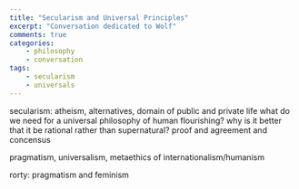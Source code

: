 ```yaml
---
title: "Secularism and Universal Principles"
excerpt: "Conversation dedicated to Wolf"
comments: true
categories: 
    - philosophy
    - conversation
tags:
    - secularism
    - universals
---
```



secularism: atheism, alternatives, domain of public and private life
what do we need for a universal philosophy of human flourishing? why is it better that it be rational rather than supernatural? proof and agreement and concensus

pragmatism, universalism, metaethics of internationalism/humanism

rorty: pragmatism and feminism